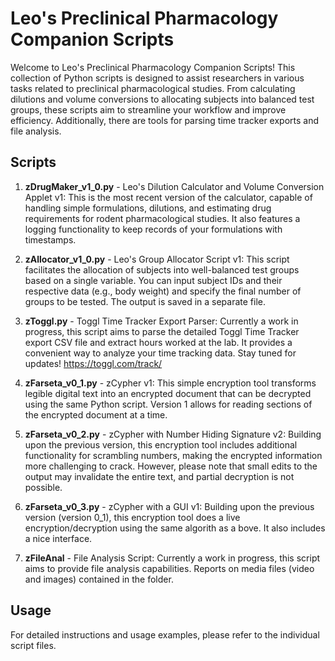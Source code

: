 # Leo's Preclinical Pharmacology Companion Scripts

Welcome to Leo's Preclinical Pharmacology Companion Scripts! This collection of Python scripts is designed to assist researchers in various tasks related to preclinical pharmacological studies. From calculating dilutions and volume conversions to allocating subjects into balanced test groups, these scripts aim to streamline your workflow and improve efficiency. Additionally, there are tools for parsing time tracker exports and file analysis.

## Scripts

1. **zDrugMaker_v1_0.py** - Leo's Dilution Calculator and Volume Conversion Applet v1: This is the most recent version of the calculator, capable of handling simple formulations, dilutions, and estimating drug requirements for rodent pharmacological studies. It also features a logging functionality to keep records of your formulations with timestamps.

2. **zAllocator_v1_0.py** - Leo's Group Allocator Script v1: This script facilitates the allocation of subjects into well-balanced test groups based on a single variable. You can input subject IDs and their respective data (e.g., body weight) and specify the final number of groups to be tested. The output is saved in a separate file.

3. **zToggl.py** - Toggl Time Tracker Export Parser: Currently a work in progress, this script aims to parse the detailed Toggl Time Tracker export CSV file and extract hours worked at the lab. It provides a convenient way to analyze your time tracking data. Stay tuned for updates! https://toggl.com/track/

4. **zFarseta_v0_1.py** - zCypher v1: This simple encryption tool transforms legible digital text into an encrypted document that can be decrypted using the same Python script. Version 1 allows for reading sections of the encrypted document at a time.

5. **zFarseta_v0_2.py** - zCypher with Number Hiding Signature v2: Building upon the previous version, this encryption tool includes additional functionality for scrambling numbers, making the encrypted information more challenging to crack. However, please note that small edits to the output may invalidate the entire text, and partial decryption is not possible.

5. **zFarseta_v0_3.py** - zCypher with a GUI v1: Building upon the previous version (version 0_1), this encryption tool does a live encryption/decryption using the same algorith as a bove. It also includes a nice interface.

6. **zFileAnal** - File Analysis Script: Currently a work in progress, this script aims to provide file analysis capabilities. Reports on media files (video and images) contained in the folder.

## Usage

For detailed instructions and usage examples, please refer to the individual script files.

